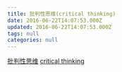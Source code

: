 ```yaml
---
title: 批判性思维(critical thinking)
date: 2016-06-22T14:07:53.000Z
updated: 2016-06-22T14:07:53.000Z
tags: null
categories: null
---
```


[批判性思维](http://www.criticalthinking.org/)
[critical thinking](https://book.douban.com/subject/2591434/)

